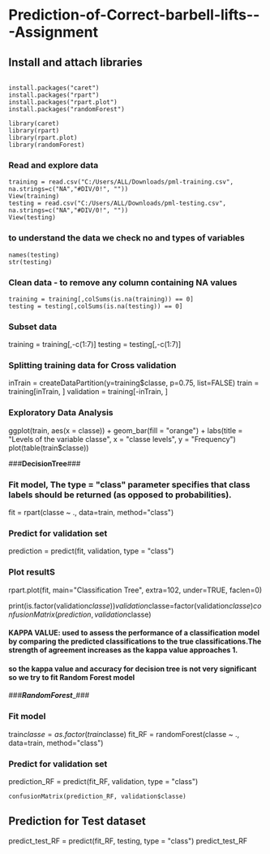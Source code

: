 # Prediction-of-Correct-barbell-lifts---Assignment

## Install and attach libraries
```{r configuration, echo=TRUE, results='hide'}

install.packages("caret")
install.packages("rpart")
install.packages("rpart.plot")
install.packages("randomForest")

library(caret)
library(rpart)
library(rpart.plot)
library(randomForest)
```

### Read and explore data 
```{r configuration, echo=TRUE, results='hide'}
training = read.csv("C:/Users/ALL/Downloads/pml-training.csv", na.strings=c("NA","#DIV/0!", ""))
View(training)
testing = read.csv("C:/Users/ALL/Downloads/pml-testing.csv", na.strings=c("NA","#DIV/0!", ""))
View(testing)
```

### to understand the data we check no and types of variables
```{r configuration, echo=TRUE, results='hide'}
names(testing)
str(testing)
```

### Clean data - to remove any column containing NA values
```{r configuration, echo=TRUE, results='hide'}
training = training[,colSums(is.na(training)) == 0]
testing = testing[,colSums(is.na(testing)) == 0]
```

### Subset data

training = training[,-c(1:7)]
testing = testing[,-c(1:7)]

### Splitting training data for Cross validation
inTrain = createDataPartition(y=training$classe, p=0.75, list=FALSE)
train = training[inTrain, ] 
validation = training[-inTrain, ]

### Exploratory Data Analysis
ggplot(train, aes(x = classe)) +
  geom_bar(fill = "orange") +
  labs(title = "Levels of the variable classe", x = "classe levels", y = "Frequency")
plot(table(train$classe))

###____________DecisionTree____________###

### Fit model,  The type = "class" parameter specifies that class labels should be returned (as opposed to probabilities).
fit = rpart(classe ~ ., data=train, method="class")

### Predict for validation set
prediction = predict(fit, validation, type = "class")

### Plot resultS
rpart.plot(fit, main="Classification Tree", extra=102, under=TRUE, faclen=0)

print(is.factor(validation$classe))
validation$classe=factor(validation$classe)      
confusionMatrix(prediction, validation$classe)
#### KAPPA VALUE: used to assess the performance of a classification model by comparing the predicted classifications to the true classifications.The strength of agreement increases as the kappa value approaches 1. 
#### so the kappa value and accuracy for decision tree is not very significant so we try to fit Random Forest model

###___________RandomForest____________###

### Fit model
train$classe = as.factor(train$classe)
fit_RF = randomForest(classe ~ ., data=train, method="class")

### Predict for validation set
prediction_RF = predict(fit_RF, validation, type = "class")
```{r decisiontreecm, echo=TRUE}
confusionMatrix(prediction_RF, validation$classe)
```
## Prediction for Test dataset
predict_test_RF = predict(fit_RF, testing, type = "class")
predict_test_RF



